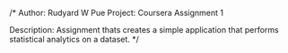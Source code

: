 /* Author: Rudyard W Pue
   Project: Coursera Assignment 1

   Description: Assignment thats creates a simple application that performs statistical analytics on a dataset.
   */
